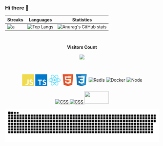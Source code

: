 
### Hi there 👋
  

| Streaks|Languages|Statistics  |
|--|--|--|
|![a](https://github-readme-streak-stats.herokuapp.com/?user=Thales-Eduardo&layout=compact&theme=dracula)| ![Top Langs](https://github-readme-stats.vercel.app/api/top-langs/?username=Thales-Eduardo&hide=css,html,java,objective-c,Handlebars,ruby,Starlark&layout=compact&theme=dracula)| ![Anurag's GitHub stats](https://github-readme-stats.vercel.app/api?username=Thales-Eduardo&show_icons=true&theme=dracula)|

<div align="center">
  <br>
  <p align="centre"><b>Visitors Count</b></p>  
  <p align="center"><img align="center" src="https://profile-counter.glitch.me/{Thales-Eduardo}/count.svg" /></p> 
  <br>
</div>
  
<div  align="center">
<div style="display: inline_block"><br>
  <img align="center" alt="Js" height="40" width="40" src="https://raw.githubusercontent.com/devicons/devicon/master/icons/javascript/javascript-plain.svg">
  <img align="center" alt="Ts" height="40" width="40" src="https://raw.githubusercontent.com/devicons/devicon/master/icons/typescript/typescript-plain.svg">
  <img align="center" alt="React" height="40" width="40" src="https://raw.githubusercontent.com/devicons/devicon/master/icons/react/react-original.svg">
  <img align="center" alt="HTML" height="40" width="40" src="https://raw.githubusercontent.com/devicons/devicon/master/icons/html5/html5-original.svg">
  <img align="center" alt="CSS" height="40" width="40" src="https://raw.githubusercontent.com/devicons/devicon/master/icons/css3/css3-original.svg">
  <img align="center" alt="Redis" height="40" width="40" src="https://cdn.iconscout.com/icon/free/png-256/redis-83994.png">
  <img align="center" alt="Docker" height="40" width="40" src="https://cdn-icons-png.flaticon.com/512/919/919853.png">
  <img align="center" alt="Node" height="50" width="50" src="https://www.iconninja.com/files/486/38/391/install-npm-js-node-javascript-tools-development-icon.png">
</div>
  <br/>
<div>
  <a href = "mailto: thalesdev22@gmail.com" target="_blank">
    <img alt="CSS" height="25" width="80" src="https://img.shields.io/badge/-Gmail-%23EA4335?style=for-the-badge&logo=gmail&logoColor=white">
  </a>
  <a href="https://www.linkedin.com/in/thales-eduardo-a7901120b/" target="_blank">
    <img alt="CSS" height="25" width="80" src="https://img.shields.io/badge/-LinkedIn-%230077B5?style=for-the-%20badge&logo=linkedin&logoColor=white">
  </a>
  <a href="https://gitlab.com/users/Thales_edu/groups" target="_blank">
    <img height="40" width="80" src="https://brandeps.com/logo-download/G/GitLab-logo-vector-01.svg">
  </a>
</div>
   
 ![Snake animation](https://github.com/Thales-Eduardo/Thales-Eduardo/blob/output/github-contribution-grid-snake.svg)

</div>

